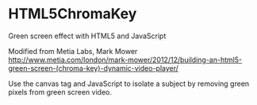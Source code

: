 HTML5ChromaKey
==============

Green screen effect with HTML5 and JavaScript

Modified from Metia Labs, Mark Mower 
    http://www.metia.com/london/mark-mower/2012/12/building-an-html5-green-screen-(chroma-key)-dynamic-video-player/ 

Use the canvas tag and JavaScript to isolate a subject by removing green pixels from green screen video.
